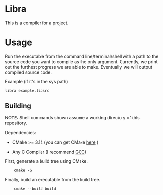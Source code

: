 # Libra

This is a compiler for a project.

# Usage
Run the executable from the command line/terminal/shell with a path to the source code you want to compile as the only argument. Currently, we print out the furthest progress we are able to make. Eventually, we will output compiled source code.

Example (if it's in the sys path)
```shell
libra example.libsrc
```

## Building

NOTE: Shell commands shown assume a working directory of this repository.

Dependencies:

- CMake >= 3.14 (you can get CMake [here](https://cmake.org/) )

- Any C Compiler (I recommend [GCC](https://gcc.gnu.org/))

First, generate a build tree using CMake.
```shell
    cmake -G
```

Finally, build an executable from the build tree.
```shell
    cmake --build build
```